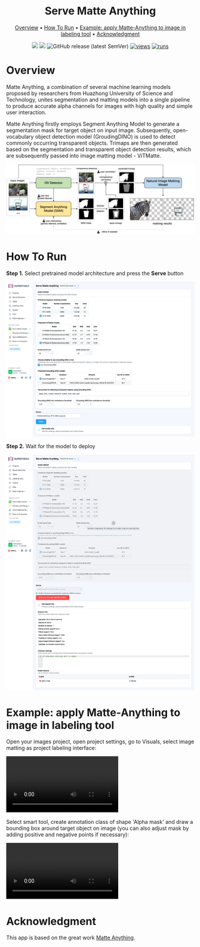 <div align="center" markdown>
  

# Serve Matte Anything

<p align="center">
  <a href="#Overview">Overview</a> •
  <a href="#How-To-Run">How To Run</a> •
  <a href="#example-apply-matte-anything-to-image-in-labeling-tool">Example: apply Matte-Anything to image in labeling tool</a> •
  <a href="#Acknowledgment">Acknowledgment</a>
</p>

[![](https://img.shields.io/badge/supervisely-ecosystem-brightgreen)](https://ecosystem.supervise.ly/apps/supervisely-ecosystem/Serve-Matte-Anything)
[![](https://img.shields.io/badge/slack-chat-green.svg?logo=slack)](https://supervise.ly/slack)
![GitHub release (latest SemVer)](https://img.shields.io/github/v/release/supervisely-ecosystem/Serve-Matte-Anything)
[![views](https://app.supervise.ly/img/badges/views/supervisely-ecosystem/Serve-Matte-Anything.png)](https://supervise.ly)
[![runs](https://app.supervise.ly/img/badges/runs/supervisely-ecosystem/Serve-Matte-Anything.png)](https://supervise.ly)

</div>

# Overview

Matte Anything, a combination of several machine learning models proposed by researchers from Huazhong University of Science and Technology, unites segmentation and matting models into a single pipeline to produce accurate alpha channels for images with high quality and simple user interaction.

Matte Anything firstly employs Segment Anything Model to generate a segmentation mask for target object on input image. Subsequently, open-vocabulary object detection model (GroudingDINO) is used to detect commonly occurring transparent objects. Trimaps are then generated based on the segmentation and transparent object detection results, which are subsequently passed into image matting model - ViTMatte.

![Matte Anything](../media/matte-anything.png)

# How To Run

**Step 1.** Select pretrained model architecture and press the **Serve** button

![pretrained models](../media/pretrained_models.png)

**Step 2.** Wait for the model to deploy

![deployed models](../media/deployed.png)

# Example: apply Matte-Anything to image in labeling tool

Open your images project, open project settings, go to Visuals, select image matting as project labeling interface:

![Project settings](../media/matting_project_settings.mp4)

Select smart tool, create annotation class of shape 'Alpha mask' and draw a bounding box around target object on image (you can also adjust mask by adding positive and negative points if necessary):

![Project settings](../media/matting_example.mp4)

# Acknowledgment

This app is based on the great work [Matte Anything](https://github.com/hustvl/Matte-Anything).

